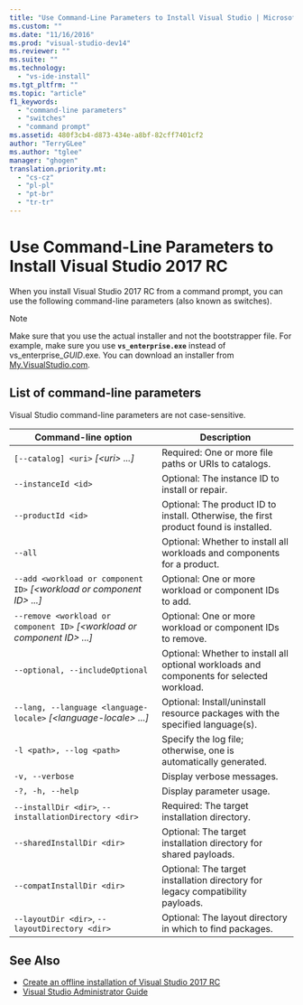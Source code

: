 ```yaml
---
title: "Use Command-Line Parameters to Install Visual Studio | Microsoft Docs"
ms.custom: ""
ms.date: "11/16/2016"
ms.prod: "visual-studio-dev14"
ms.reviewer: ""
ms.suite: ""
ms.technology:
  - "vs-ide-install"
ms.tgt_pltfrm: ""
ms.topic: "article"
f1_keywords:
  - "command-line parameters"
  - "switches"
  - "command prompt"
ms.assetid: 480f3cb4-d873-434e-a8bf-82cff7401cf2
author: "TerryGLee"
ms.author: "tglee"
manager: "ghogen"
translation.priority.mt:
  - "cs-cz"
  - "pl-pl"
  - "pt-br"
  - "tr-tr"
---
```

# Use Command-Line Parameters to Install Visual Studio 2017 RC
When you install Visual Studio 2017 RC from a command prompt, you can use the following command-line parameters (also known as switches).  

> [!NOTE]
>  Make sure that you use the actual installer and not the bootstrapper file. For example, make sure you use **`vs_enterprise.exe`** instead of vs_enterprise_*GUID*.exe. You can download an installer from [My.VisualStudio.com](https://my.visualstudio.com/downloads?q=visual%20studio%20enterprise%202015).  

## List of command-line parameters  
 Visual Studio command-line parameters are not case-sensitive.  

| **Command-line option** | **Description** |
| ----------------------- | --------------- |  
| ```[--catalog] <uri>``` *[&#60;uri&#62; ...]* | Required: One or more file paths or URIs to catalogs. |
| ```--instanceId <id>``` | Optional: The instance ID to install or repair. |
| ```--productId <id>``` | Optional: The product ID to install. Otherwise, the first product found is installed. |
| ```--all``` | Optional: Whether to install all workloads and components for a product. |
| ```--add <workload or component ID>``` *[&#60;workload or component ID&#62; ...]* | Optional: One or more workload or component IDs to add. |
| ```--remove <workload or component ID>``` *[&#60;workload or component ID&#62; ...]* | Optional: One or more workload or component IDs to remove. |
| ```--optional, --includeOptional``` | Optional: Whether to install all optional workloads and components for selected workload. |
| ```--lang, --language <language-locale>``` *[&#60;language-locale&#62; ...]* | Optional: Install/uninstall resource packages with the specified language(s). |
|  ```-l <path>, --log <path>``` | Specify the log file; otherwise, one is automatically generated. |
|  ```-v, --verbose``` | Display verbose messages. |
|  ```-?, -h, --help``` | Display parameter usage. |
|  ```--installDir <dir>```, ```--installationDirectory <dir>``` | Required: The target installation directory. |
|  ```--sharedInstallDir <dir>``` | Optional: The target installation directory for shared payloads. |  
| ```--compatInstallDir <dir>``` | Optional: The target installation directory for legacy compatibility payloads. |  
|  ```--layoutDir <dir>```, ```--layoutDirectory <dir>``` | Optional: The layout directory in which to find packages.|





## See Also  
 * [Create an offline installation of Visual Studio 2017 RC](create-an-offline-installation-of-visual-studio.md)
 * [Visual Studio Administrator Guide](install/visual-studio-administrator-guide.md)
